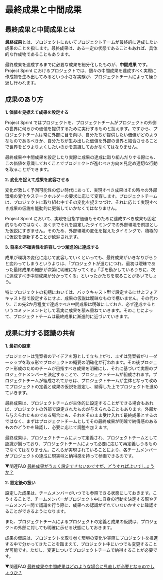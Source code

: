 # 最終成果と中間成果

## 最終成果と中間成果とは

**最終成果**とは、プロジェクトにおいてプロジェクトチームが最終的に達成したい成果のことを指します。最終成果は、ある一定の状態であることもあれば、具体的な作成物であることもあります。

最終成果を達成するまでに必要な成果を細分化したものが、**中間成果** です。Project Sprint におけるプロジェクトでは、個々の中間成果を達成すべく実際に作成物を生み出してみるという小さな実験が、プロジェクトチームによって繰り返し行われます。

## 成果のあり方

**1. 価値を見据えて成果を設定する**

Project Sprint ではプロジェクトを、プロジェクトチームがプロジェクトの外側の世界に何らかの価値を提供するために実行するものと捉えます。ですから、プロジェクトチームは常に外部に目を向け、自分たちが提供したい価値がどのようなものであるべきか、自分たちが生み出した価値を外部の世界と結合させることで世界をどうよりよくしたいのかを意識しておかなくてはなりません。

最終成果や中間成果を設定したり実際に成果の達成に取り組んだりする際にも、この価値を意識しておくことでプロジェクトが進むべき方向を見定め適切な行動を取ることができます。

**2. 変化を捉えて成果を変容させる**

変化が激しく予測可能性の低い時代にあって、実現すべき成果はその時々の外部環境の変化やステークホルダーの要求に応じて変容します。プロジェクトチームは、プロジェクトに取り組む中でその変化を捉えつづけ、それに応じて実現すべき成果の仮説を能動的に更新していかなくてはなりません。

Project Sprint において、実現を目指す価値もそのために達成すべき成果も固定的なものではなく、あくまでそれを設定したタイミングでの外部環境を前提とした仮説にすぎません。そのため、外部環境の変化を捉えたタイミングで、積極的に仮説を更新することが歓迎されます。

**3. 将来の不確実性を許容しつつ漸進的に達成する**

成果が環境の変化に応じて変容していくといっても、最終成果がいきなりがらりと変わってしまうというよりは、「プロジェクトが進むにつれ、最初は曖昧であった最終成果の細部が次第に明確になってくる」「手を動かしているうちに、次に達成すべき中間成果が分かってくる」といったかたちを取ることが多いでしょう。

特にプロジェクトの初期においては、バックキャスト型で設定するにせよフォアキャスト型で設定するにせよ、成果の仮説は曖昧なもので構いません。その代わり、この先2か月程度で達成すべき中間成果は明確にしておき、必ず達成するというコミットメントとして着実に成果を積み重ねていきます。そのことによって、プロジェクトチームは最終成果に漸進的に近づいていきます。

## 成果に対する認識の共有

**1. 最初の設定**

プロジェクトは発案者のアイデアを源として立ち上がり、まずは発案者がリーダーシップを取る形でプロジェクトの概要の明確化が行われます。その後プロジェクト形成のためのチームが目指すべき成果を明確にし、それに基づいて実際のプロジェクトメンバーを決定することで、プロジェクトチームが組成されます。プロジェクトチームが組成されてからは、プロジェクトチームが主体となって改めてプロジェクトの定義と成果の仮説を設定し、納得した上でプロジェクトを進めていきます。

最終成果は、プロジェクトチームが主体的に設定することができる場合もあれば、プロジェクトの外部で設定されたものが与えられることもあります。外部から与えられたものである場合にも、それをそのまま受け入れて最終成果とするのではなく、まずはプロジェクトチームとしてその最終成果が明確で納得感のあるものかどうかを確認し、必要に応じて調整を加えます。

最終成果は、プロジェクトチームによって定義され、プロジェクトチームとして認識が揃っており、プロジェクトチームによって必要に応じて再定義しうるものでなくてはなりません。これらが実現されていることにより、各チームメンバーがプロジェクトの達成に現実味と納得感を持って参画できるのです。

▼関連FAQ
[最終成果がうまく設定できないのですが、どうすればよいでしょうか？](../faq/project_goals.md)

**2. 設定後の扱い**

設定した成果は、チームメンバーがいつでも参照できる状態にしておきます。こうすることで、チームメンバーがプロジェクト中に自身の行動を決定する際やチームメンバー間で議論を行う際に、成果への認識がずれていないかすぐに確認することができるようになります。

また、プロジェクトチームによるプロジェクトの定義と成果の仮説は、プロジェクトの外部に対しても明確に示せる状態にしておきます。

成果の仮説は、プロジェクトを取り巻く環境の変化や実際にプロジェクトを推進する中で分かってきたことを踏まえて、プロジェクト中にいつでも変更することが可能です。ただし、変更についてプロジェクトチームで納得することが必要です。

▼関連FAQ
[最終成果や中間成果はどのような場合に見直しが必要となるのでしょうか？](../faq/reviewing_project_goals_and_milestones)
